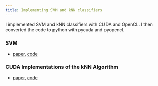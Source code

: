 ```yaml
---
title: Implementing SVM and kNN classifiers 
---
```


I implemented SVM and kNN classifiers with CUDA and OpenCL. I then converted the code to python with pycuda and pyopencl.

### SVM 
- [paper](/files/svm.pdf), [code](https://github.com/kateivshina/cuda_svm_knn)


### CUDA Implementations of the kNN Algorithm
- [paper](/files/knn.pdf), [code](https://github.com/kateivshina/cuda_svm_knn)

